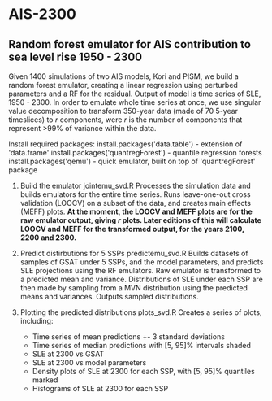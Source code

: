 # AIS-2300
## **Random forest emulator for AIS contribution to sea level rise 1950 - 2300**

Given 1400 simulations of two AIS models, Kori and PISM, we build a random forest emulator, creating a linear regression using perturbed parameters and a RF for the residual.
Output of model is time series of SLE, 1950 - 2300. In order to emulate whole time series at once, we use singular value decomposition to transform 350-year data (made of 70 5-year timeslices) to *r* components, were *r* is the number of components that represent >99% of variance within the data.


Install required packages:
install.packages('data.table') - extension of 'data.frame'
install.packages('quantregForest') - quantile regression forests
install.packages('qemu') - quick emulator, built on top of 'quantregForest' package

1. Build the emulator
   jointemu_svd.R
   Processes the simulation data and builds emulators for the entire time series. Runs leave-one-out cross validation (LOOCV) on a subset of the data, and creates main effects (MEFF) plots. **At the moment, the LOOCV and MEFF plots are for the raw emulator output, giving *r* plots. Later editions of this will calculate LOOCV and MEFF for the transformed output, for the years 2100, 2200 and 2300.**

2. Predict distirbutions for 5 SSPs
   predictemu_svd.R
   Builds datasets of samples of GSAT under 5 SSPs, and the model parameters, and predicts SLE projections using the RF emulators. Raw emulator is transformed to a predicted mean and variance. Distributions of SLE under each SSP are then made by sampling from a MVN distribution using the predicted means and variances. Outputs sampled distributions.

3. Plotting the predicted distributions
   plots_svd.R
   Creates a series of plots, including:
   + Time series of mean predictions +- 3 standard deviations
   + Time series of median predictions with [5, 95]% intervals shaded
   + SLE at 2300 vs GSAT
   + SLE at 2300 vs model parameters
   + Density plots of SLE at 2300 for each SSP, with [5, 95]% quantiles marked
   + Histograms of SLE at 2300 for each SSP
